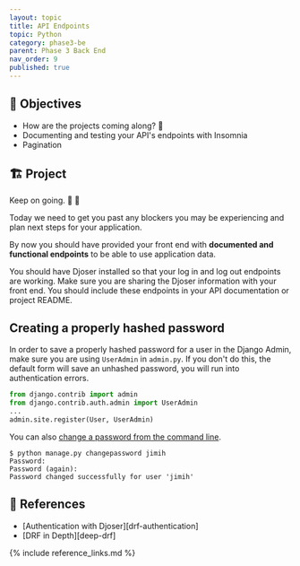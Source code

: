 ```yaml
---
layout: topic
title: API Endpoints
topic: Python
category: phase3-be
parent: Phase 3 Back End
nav_order: 9
published: true
---
```


## 🎯 Objectives

- How are the projects coming along? 👀
- Documenting and testing your API's endpoints with Insomnia
- Pagination

## 🏗️ Project

Keep on going. 💪 🚀

Today we need to get you past any blockers you may be experiencing and plan next steps for your application.

By now you should have provided your front end with **documented and functional endpoints** to be able to use application data.

You should have Djoser installed so that your log in and log out endpoints are working. Make sure you are sharing the Djoser information with your front end. You should include these endpoints in your API documentation or project README.

## Creating a properly hashed password

In order to save a properly hashed password for a user in the Django Admin, make sure you are using `UserAdmin` in `admin.py`. If you don't do this, the default form will save an unhashed password, you will run into authentication errors.

```python
from django.contrib import admin
from django.contrib.auth.admin import UserAdmin
...
admin.site.register(User, UserAdmin)
```

You can also [change a password from the command line](https://docs.djangoproject.com/en/4.1/topics/auth/default/#changing-passwords).

```shell
$ python manage.py changepassword jimih
Password:
Password (again):
Password changed successfully for user 'jimih'
```

## 🔖 References

- [Authentication with Djoser][drf-authentication]
- [DRF in Depth][deep-drf]

{% include reference_links.md %}
